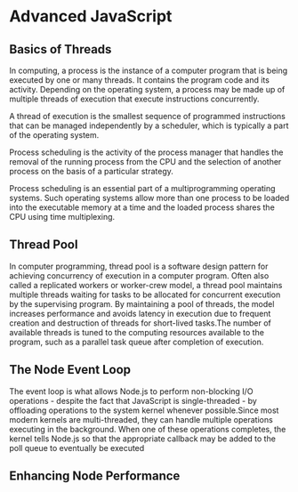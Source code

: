 # Advanced JavaScript

## Basics of Threads

In computing, a process is the instance of a computer program that is being executed by one or many threads. It contains the program code and its activity. Depending on the operating system, a process may be made up of multiple threads of execution that execute instructions concurrently.

A thread of execution is the smallest sequence of programmed instructions that can be managed independently by a scheduler, which is typically a part of the operating system.

Process scheduling is the activity of the process manager that handles the removal of the running process from the CPU and the selection of another process on the basis of a particular strategy.

Process scheduling is an essential part of a multiprogramming operating systems. Such operating systems allow more than one process to be loaded into the executable memory at a time and the loaded process shares the CPU using time multiplexing.

## Thread Pool

In computer programming, thread pool is a software design pattern for achieving concurrency of execution in a computer program. Often also called a replicated workers or worker-crew model, a thread pool maintains multiple threads waiting for tasks to be allocated for concurrent execution by the supervising program. By maintaining a pool of threads, the model increases performance and avoids latency in execution due to frequent creation and destruction of threads for short-lived tasks.The number of available threads is tuned to the computing resources available to the program, such as a parallel task queue after completion of execution.

## The Node Event Loop

The event loop is what allows Node.js to perform non-blocking I/O operations - despite the fact that JavaScript is single-threaded - by offloading operations to the system kernel whenever possible.Since most modern kernels are multi-threaded, they can handle multiple operations executing in the background. When one of these operations completes, the kernel tells Node.js so that the appropriate callback may be added to the poll queue to eventually be executed

## Enhancing Node Performance
